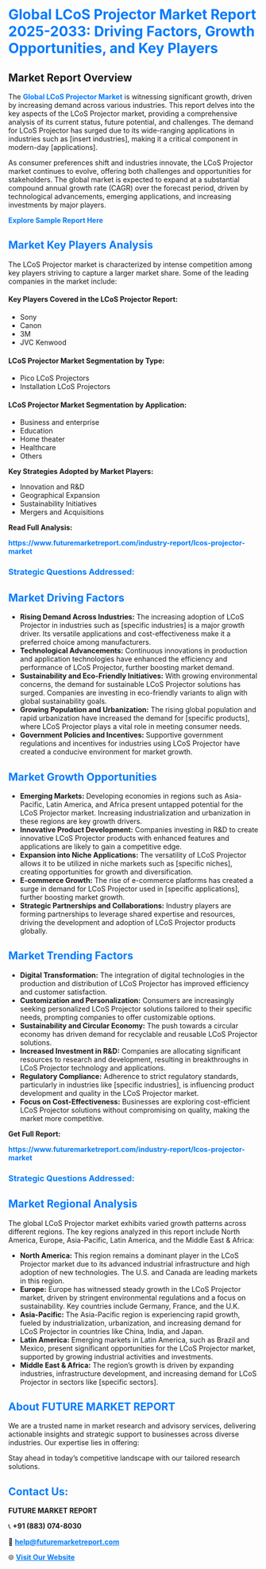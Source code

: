 <h1 style="color: #007BFF;">Global LCoS Projector Market Report 2025-2033: Driving Factors, Growth Opportunities, and Key Players</h1>

<section id="overview">
<h2>Market Report Overview</h2>
<p>The <a href="https://www.futuremarketreport.com/industry-report/lcos-projector-market" style="color: #007BFF; text-decoration: none;"><strong>Global LCoS Projector Market</strong></a> is witnessing significant growth, driven by increasing demand across various industries. This report delves into the key aspects of the LCoS Projector market, providing a comprehensive analysis of its current status, future potential, and challenges. The demand for LCoS Projector has surged due to its wide-ranging applications in industries such as [insert industries], making it a critical component in modern-day [applications].</p>
<p>As consumer preferences shift and industries innovate, the LCoS Projector market continues to evolve, offering both challenges and opportunities for stakeholders. The global market is expected to expand at a substantial compound annual growth rate (CAGR) over the forecast period, driven by technological advancements, emerging applications, and increasing investments by major players.</p>
</section>

<section id="overview">
<p><a href="https://www.futuremarketreport.com/request-sample/reportId=63543" style="color: #007BFF; text-decoration: none;"><strong>Explore Sample Report Here</strong></a></p>
</section>

<section id="key-players">
<h2 style="color: #007BFF;">Market Key Players Analysis</h2>
<p>The LCoS Projector market is characterized by intense competition among key players striving to capture a larger market share. Some of the leading companies in the market include:</p>
<h4>Key Players Covered in the LCoS Projector Report:</h4>
<ul><li>Sony</li><li>Canon</li><li>3M</li><li>JVC Kenwood</li></ul>
<h4>LCoS Projector Market Segmentation by Type:</h4>
<ul><li>Pico LCoS Projectors</li><li>Installation LCoS Projectors</li></ul>

<h4>LCoS Projector Market Segmentation by Application:</h4>
<ul><li>Business and enterprise</li><li>Education</li><li>Home theater</li><li>Healthcare</li><li>Others</li></ul>
<p><strong>Key Strategies Adopted by Market Players:</strong></p>
<ul>
<li>Innovation and R&D</li>
<li>Geographical Expansion</li>
<li>Sustainability Initiatives</li>
<li>Mergers and Acquisitions</li>
</ul>
</section>

<section>
<p><strong>Read Full Analysis: </strong></p><a href="https://www.futuremarketreport.com/industry-report/lcos-projector-market" style="color: #007BFF; text-decoration: none;"><strong>https://www.futuremarketreport.com/industry-report/lcos-projector-market</strong></a>
<h3 style="color: #007BFF;">Strategic Questions Addressed:</h3>
</section>

<section id="driving-factors">
<h2 style="color: #007BFF;">Market Driving Factors</h2>
<ul>
<li><strong>Rising Demand Across Industries:</strong> The increasing adoption of LCoS Projector in industries such as [specific industries] is a major growth driver. Its versatile applications and cost-effectiveness make it a preferred choice among manufacturers.</li>
<li><strong>Technological Advancements:</strong> Continuous innovations in production and application technologies have enhanced the efficiency and performance of LCoS Projector, further boosting market demand.</li>
<li><strong>Sustainability and Eco-Friendly Initiatives:</strong> With growing environmental concerns, the demand for sustainable LCoS Projector solutions has surged. Companies are investing in eco-friendly variants to align with global sustainability goals.</li>
<li><strong>Growing Population and Urbanization:</strong> The rising global population and rapid urbanization have increased the demand for [specific products], where LCoS Projector plays a vital role in meeting consumer needs.</li>
<li><strong>Government Policies and Incentives:</strong> Supportive government regulations and incentives for industries using LCoS Projector have created a conducive environment for market growth.</li>
</ul>
</section>

<section id="growth-opportunities">
<h2 style="color: #007BFF;">Market Growth Opportunities</h2>
<ul>
<li><strong>Emerging Markets:</strong> Developing economies in regions such as Asia-Pacific, Latin America, and Africa present untapped potential for the LCoS Projector market. Increasing industrialization and urbanization in these regions are key growth drivers.</li>
<li><strong>Innovative Product Development:</strong> Companies investing in R&D to create innovative LCoS Projector products with enhanced features and applications are likely to gain a competitive edge.</li>
<li><strong>Expansion into Niche Applications:</strong> The versatility of LCoS Projector allows it to be utilized in niche markets such as [specific niches], creating opportunities for growth and diversification.</li>
<li><strong>E-commerce Growth:</strong> The rise of e-commerce platforms has created a surge in demand for LCoS Projector used in [specific applications], further boosting market growth.</li>
<li><strong>Strategic Partnerships and Collaborations:</strong> Industry players are forming partnerships to leverage shared expertise and resources, driving the development and adoption of LCoS Projector products globally.</li>
</ul>
</section>

<section id="trending-factors">
<h2 style="color: #007BFF;">Market Trending Factors</h2>
<ul>
<li><strong>Digital Transformation:</strong> The integration of digital technologies in the production and distribution of LCoS Projector has improved efficiency and customer satisfaction.</li>
<li><strong>Customization and Personalization:</strong> Consumers are increasingly seeking personalized LCoS Projector solutions tailored to their specific needs, prompting companies to offer customizable options.</li>
<li><strong>Sustainability and Circular Economy:</strong> The push towards a circular economy has driven demand for recyclable and reusable LCoS Projector solutions.</li>
<li><strong>Increased Investment in R&D:</strong> Companies are allocating significant resources to research and development, resulting in breakthroughs in LCoS Projector technology and applications.</li>
<li><strong>Regulatory Compliance:</strong> Adherence to strict regulatory standards, particularly in industries like [specific industries], is influencing product development and quality in the LCoS Projector market.</li>
<li><strong>Focus on Cost-Effectiveness:</strong> Businesses are exploring cost-efficient LCoS Projector solutions without compromising on quality, making the market more competitive.</li>
</ul>
</section>

<section>
<p><strong>Get Full Report: </strong></p><a href="https://www.futuremarketreport.com/industry-report/lcos-projector-market" style="color: #007BFF; text-decoration: none;"><strong>https://www.futuremarketreport.com/industry-report/lcos-projector-market</strong></a>
<h3 style="color: #007BFF;">Strategic Questions Addressed:</h3>
</section>


<section id="regional-analysis">
<h2 style="color: #007BFF;">Market Regional Analysis</h2>
<p>The global LCoS Projector market exhibits varied growth patterns across different regions. The key regions analyzed in this report include North America, Europe, Asia-Pacific, Latin America, and the Middle East & Africa:</p>
<ul>
<li><strong>North America:</strong> This region remains a dominant player in the LCoS Projector market due to its advanced industrial infrastructure and high adoption of new technologies. The U.S. and Canada are leading markets in this region.</li>
<li><strong>Europe:</strong> Europe has witnessed steady growth in the LCoS Projector market, driven by stringent environmental regulations and a focus on sustainability. Key countries include Germany, France, and the U.K.</li>
<li><strong>Asia-Pacific:</strong> The Asia-Pacific region is experiencing rapid growth, fueled by industrialization, urbanization, and increasing demand for LCoS Projector in countries like China, India, and Japan.</li>
<li><strong>Latin America:</strong> Emerging markets in Latin America, such as Brazil and Mexico, present significant opportunities for the LCoS Projector market, supported by growing industrial activities and investments.</li>
<li><strong>Middle East & Africa:</strong> The region’s growth is driven by expanding industries, infrastructure development, and increasing demand for LCoS Projector in sectors like [specific sectors].</li>
</ul>
</section>

<footer>
<h2 style="color: #007BFF;">About FUTURE MARKET REPORT</h2>
<p>We are a trusted name in market research and advisory services, delivering actionable insights and strategic support to businesses across diverse industries. Our expertise lies in offering:</p>

<p>Stay ahead in today’s competitive landscape with our tailored research solutions.</p>

<h2 style="color: #007BFF;">Contact Us:</h2>
<p><strong>FUTURE MARKET REPORT</strong></p>
<p>📞 <strong>+91 (883) 074-8030</strong></p>
<p>📧 <strong><a href="mailto:help@futuremarketreport.com" style="color: #007BFF;">help@futuremarketreport.com</a></strong></p>
<p>🌐 <strong><a href="https://www.futuremarketreport.com/" style="color: #007BFF;">Visit Our Website</a></strong></p>
</footer>